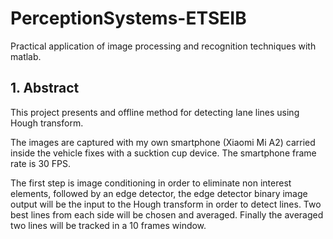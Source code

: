 # PerceptionSystems-ETSEIB
Practical application of image processing and recognition techniques with matlab.

## 1. Abstract
This project presents and offline method for detecting lane lines using Hough transform.

The images are captured with my own smartphone (Xiaomi Mi A2) carried inside the vehicle fixes with a sucktion cup device. The smartphone frame rate is 30 FPS.

The first step is image conditioning in order to eliminate non interest elements, followed by an edge detector, the edge detector binary image output will be the input to the Hough transform in order to detect lines. Two best lines from each side will be chosen and averaged. Finally the averaged two lines will be tracked in a 10 frames window.
